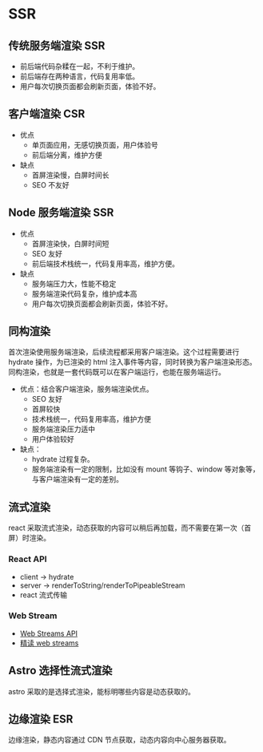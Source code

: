 # SSR 

## 传统服务端渲染 SSR
- 前后端代码杂糅在一起，不利于维护。
- 前后端存在两种语言，代码复用率低。
- 用户每次切换页面都会刷新页面，体验不好。

<!-- ## ajax 充当的作用 -->

## 客户端渲染 CSR
- 优点
  - 单页面应用，无感切换页面，用户体验号
  - 前后端分离，维护方便
- 缺点
  - 首屏渲染慢，白屏时间长
  - SEO 不友好

## Node 服务端渲染 SSR
- 优点
  - 首屏渲染快，白屏时间短
  - SEO 友好
  - 前后端技术栈统一，代码复用率高，维护方便。
- 缺点
  - 服务端压力大，性能不稳定
  - 服务端渲染代码复杂，维护成本高
  - 用户每次切换页面都会刷新页面，体验不好。

## 同构渲染
首次渲染使用服务端渲染，后续流程都采用客户端渲染。这个过程需要进行 hydrate 操作，为已渲染的 html 注入事件等内容，同时转换为客户端渲染形态。
同构渲染，也就是一套代码既可以在客户端运行，也能在服务端运行。
- 优点：结合客户端渲染，服务端渲染优点。
  - SEO 友好
  - 首屏较快
  - 技术栈统一，代码复用率高，维护方便
  - 服务端渲染压力适中
  - 用户体验较好
- 缺点：
  - hydrate 过程复杂。
  - 服务端渲染有一定的限制，比如没有 mount 等钩子、window 等对象等，与客户端渲染有一定的差别。

## 流式渲染
react 采取流式渲染，动态获取的内容可以稍后再加载，而不需要在第一次（首屏）时渲染。
### React API
- client -> hydrate
- server -> renderToString/renderToPipeableStream
- react 流式传输

### Web Stream
- [Web Streams API](https://developer.mozilla.org/en-US/docs/Web/API/Streams_API)
- [精读 web streams](https://juejin.cn/post/7022807505856102408)


## Astro 选择性流式渲染
astro 采取的是选择式渲染，能标明哪些内容是动态获取的。

## 边缘渲染 ESR
边缘渲染，静态内容通过 CDN 节点获取，动态内容向中心服务器获取。
